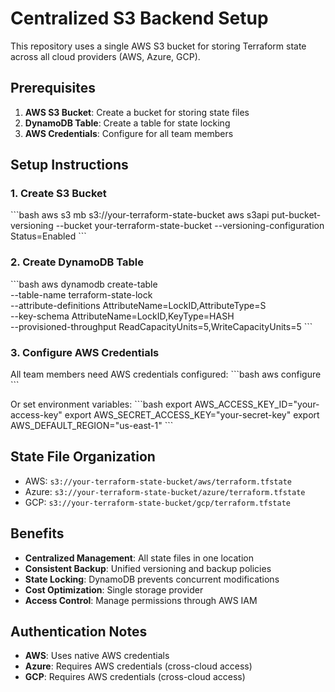 # Centralized S3 Backend Setup

This repository uses a single AWS S3 bucket for storing Terraform state across all cloud providers (AWS, Azure, GCP).

## Prerequisites

1. **AWS S3 Bucket**: Create a bucket for storing state files
2. **DynamoDB Table**: Create a table for state locking
3. **AWS Credentials**: Configure for all team members

## Setup Instructions

### 1. Create S3 Bucket
\`\`\`bash
aws s3 mb s3://your-terraform-state-bucket
aws s3api put-bucket-versioning --bucket your-terraform-state-bucket --versioning-configuration Status=Enabled
\`\`\`

### 2. Create DynamoDB Table
\`\`\`bash
aws dynamodb create-table \
  --table-name terraform-state-lock \
  --attribute-definitions AttributeName=LockID,AttributeType=S \
  --key-schema AttributeName=LockID,KeyType=HASH \
  --provisioned-throughput ReadCapacityUnits=5,WriteCapacityUnits=5
\`\`\`

### 3. Configure AWS Credentials
All team members need AWS credentials configured:
\`\`\`bash
aws configure
\`\`\`

Or set environment variables:
\`\`\`bash
export AWS_ACCESS_KEY_ID="your-access-key"
export AWS_SECRET_ACCESS_KEY="your-secret-key"
export AWS_DEFAULT_REGION="us-east-1"
\`\`\`

## State File Organization

- AWS: `s3://your-terraform-state-bucket/aws/terraform.tfstate`
- Azure: `s3://your-terraform-state-bucket/azure/terraform.tfstate`
- GCP: `s3://your-terraform-state-bucket/gcp/terraform.tfstate`

## Benefits

- **Centralized Management**: All state files in one location
- **Consistent Backup**: Unified versioning and backup policies
- **State Locking**: DynamoDB prevents concurrent modifications
- **Cost Optimization**: Single storage provider
- **Access Control**: Manage permissions through AWS IAM

## Authentication Notes

- **AWS**: Uses native AWS credentials
- **Azure**: Requires AWS credentials (cross-cloud access)
- **GCP**: Requires AWS credentials (cross-cloud access)
